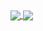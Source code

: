 <a href="https://github.com/danglotb/">
  <img align="center" src="https://github-readme-stats.vercel.app/api?username=danglotb&count_private=true&show_icons=true&hide_title=true&hide_border=false&theme=dark" />
</a>
<a href="https://github.com/danglotb/">
  <img align="center" src="https://github-readme-stats.vercel.app/api/top-langs/?username=danglotb&theme=dark&layout=compact&hide_border=false"/>
</a>
